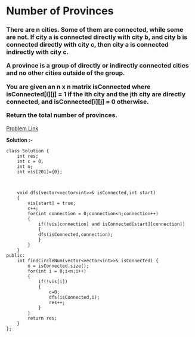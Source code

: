 # Number of Provinces

<h3>
There are n cities. Some of them are connected, while some are not. If city a is connected directly with city b, and city b is connected directly with city c, then city a is connected indirectly with city c.

A province is a group of directly or indirectly connected cities and no other cities outside of the group.

You are given an n x n matrix isConnected where isConnected[i][j] = 1 if the ith city and the jth city are directly connected, and isConnected[i][j] = 0 otherwise.

Return the total number of provinces.
</h3>

[Problem Link](https://leetcode.com/problems/number-of-provinces/)

**Solution :-**

```
class Solution {
    int res;
    int c = 0;
    int n;
    int vis[201]={0};



    void dfs(vector<vector<int>>& isConnected,int start)
    {
        vis[start] = true;
        c++;
        for(int connection = 0;connection<n;connection++)
        {
            if(!vis[connection] and isConnected[start][connection]) 
            {
            dfs(isConnected,connection);
            }
        }
    }
public:
    int findCircleNum(vector<vector<int>>& isConnected) {
        n = isConnected.size();
        for(int i = 0;i<n;i++) 
        {
            if(!vis[i]) 
            {
                c=0;
                dfs(isConnected,i);
                res++;
            }
        }
        return res;   
    }
};
```

